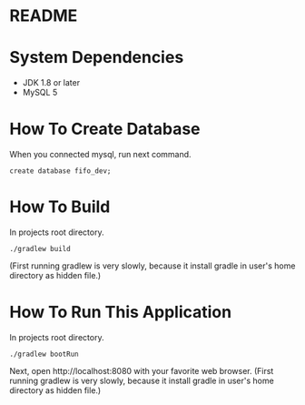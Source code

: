 # README

# System Dependencies
- JDK 1.8 or later
- MySQL 5

# How To Create Database
When you connected mysql, run next command.
```
create database fifo_dev;
```

# How To Build
In projects root directory.
```
./gradlew build
```
(First running gradlew is very slowly, because it install gradle in user's home directory as hidden file.)

# How To Run This Application
In projects root directory.
```
./gradlew bootRun
```
Next, open http://localhost:8080 with your favorite web browser. 
(First running gradlew is very slowly, because it install gradle in user's home directory as hidden file.)
